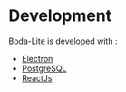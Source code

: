 # Development

Boda-Lite is developed with :
* [Electron](https://electronjs.org) 
* [PostgreSQL](https://postgresql.org)
* [ReactJs](https://reactjs.org/)